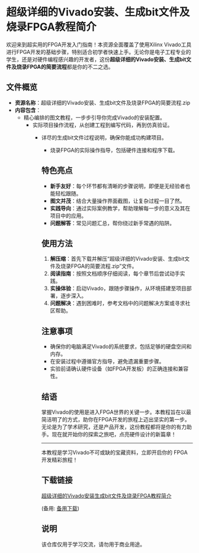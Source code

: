 # 超级详细的Vivado安装、生成bit文件及烧录FPGA教程简介

欢迎来到超实用的FPGA开发入门指南！本资源全面覆盖了使用Xilinx Vivado工具进行FPGA开发的基础步骤，特别适合初学者快速上手。无论你是电子工程专业的学生，还是对硬件编程感兴趣的开发者，这份**超级详细的Vivado安装、生成bit文件及烧录FPGA的简要流程**都是你的不二之选。

## 文件概览

- **资源名称**：超级详细的Vivado安装、生成bit文件及烧录FPGA的简要流程.zip
- **内容包含**：
  - 精心编排的图文教程，一步步引导你完成Vivado的安装配置。
    - 实际项目操作流程，从创建工程到编写代码，再到仿真验证。
      - 详尽的生成bit文件过程说明，确保你能成功构建项目。
        - 烧录FPGA的实际操作指导，包括硬件连接和程序下载。

        ## 特色亮点

        - **新手友好**：每个环节都有清晰的步骤说明，即便是无经验者也能轻松跟随。
        - **图文并茂**：结合大量操作界面截图，让复杂过程一目了然。
        - **实践导向**：通过实际案例教学，帮助理解每一步的意义及其在项目中的应用。
        - **问题解答**：常见问题汇总，帮你绕过新手常遇的陷阱。

        ## 使用方法

        1. **解压缩**：首先下载并解压“超级详细的Vivado安装、生成bit文件及烧录FPGA的简要流程.zip”文件。
        2. **阅读指南**：按照文档顺序仔细阅读，每个章节后尝试动手实践。
        3. **实操体验**：启动Vivado，跟随步骤操作，从环境搭建至项目部署，逐步深入。
        4. **问题解决**：遇到困难时，参考文档中的问题解决方案或寻求社区帮助。

        ## 注意事项

        - 确保你的电脑满足Vivado的系统要求，包括足够的硬盘空间和内存。
        - 在安装过程中遵循官方指导，避免遗漏重要步骤。
        - 实验前请确认硬件设备（如FPGA开发板）的正确连接和兼容性。

        ## 结语

        掌握Vivado的使用是进入FPGA世界的关键一步。本教程旨在以最简洁明了的方式，助你在FPGA开发的旅程上迈出坚实的第一步。无论是为了学术研究，还是产品开发，这份教程都将是你的有力助手。现在就开始你的探索之旅吧，点亮硬件设计的新篇章！

        ---

        本教程是学习Vivado不可或缺的宝藏资料，立即开启你的 FPGA 开发精彩旅程！

        ## 下载链接
        [超级详细的Vivado安装生成bit文件及烧录FPGA教程简介](https://pan.quark.cn/s/10b0bcc878f8) 

        (备用: [备用下载](https://pan.baidu.com/s/1xuEBtddA0qSoOiET8Mwm-g?pwd=1234))

        ## 说明

        该仓库仅用于学习交流，请勿用于商业用途。
